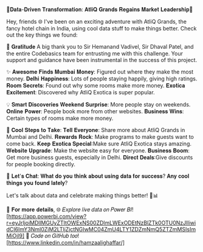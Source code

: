 🌟𝐃𝐚𝐭𝐚-𝐃𝐫𝐢𝐯𝐞𝐧 𝐓𝐫𝐚𝐧𝐬𝐟𝐨𝐫𝐦𝐚𝐭𝐢𝐨𝐧: 𝐀𝐭𝐥𝐢𝐐 𝐆𝐫𝐚𝐧𝐝𝐬 𝐑𝐞𝐠𝐚𝐢𝐧𝐬 𝐌𝐚𝐫𝐤𝐞𝐭 𝐋𝐞𝐚𝐝𝐞𝐫𝐬𝐡𝐢𝐩🚀

Hey, friends 🌐 I've been on an exciting adventure with AtliQ Grands, the fancy hotel chain in India, using cool data stuff to make things better. Check out the key things we found:

🙏 𝐆𝐫𝐚𝐭𝐢𝐭𝐮𝐝𝐞
A big thank you to Sir Hemanand Vadivel, Sir Dhaval Patel, and the entire Codebasics team for entrusting me with this challenge. Your support and guidance have been instrumental in the success of this project.

✨ 𝐀𝐰𝐞𝐬𝐨𝐦𝐞 𝐅𝐢𝐧𝐝𝐬
𝐌𝐮𝐦𝐛𝐚𝐢 𝐌𝐨𝐧𝐞𝐲: Figured out where they make the most money.
𝐃𝐞𝐥𝐡𝐢 𝐇𝐚𝐩𝐩𝐢𝐧𝐞𝐬𝐬: Lots of people staying happily, giving high ratings.
𝐑𝐨𝐨𝐦 𝐒𝐞𝐜𝐫𝐞𝐭𝐬: Found out why some rooms make more money.
𝐄𝐱𝐨𝐭𝐢𝐜𝐚 𝐄𝐱𝐜𝐢𝐭𝐞𝐦𝐞𝐧𝐭: Discovered why AtliQ Exotica is super popular.

💡 𝐒𝐦𝐚𝐫𝐭 𝐃𝐢𝐬𝐜𝐨𝐯𝐞𝐫𝐢𝐞𝐬
𝐖𝐞𝐞𝐤𝐞𝐧𝐝 𝐒𝐮𝐫𝐩𝐫𝐢𝐬𝐞: More people stay on weekends.
𝐎𝐧𝐥𝐢𝐧𝐞 𝐏𝐨𝐰𝐞𝐫: People book more from other websites.
𝐁𝐮𝐬𝐢𝐧𝐞𝐬𝐬 𝐖𝐢𝐧𝐬: Certain types of rooms make more money.

🚀 𝐂𝐨𝐨𝐥 𝐒𝐭𝐞𝐩𝐬 𝐭𝐨 𝐓𝐚𝐤𝐞:
𝐓𝐞𝐥𝐥 𝐄𝐯𝐞𝐫𝐲𝐨𝐧𝐞: Share more about AtliQ Grands in Mumbai and Delhi.
𝐑𝐞𝐰𝐚𝐫𝐝𝐬 𝐑𝐨𝐜𝐤: Make programs to make guests want to come back.
𝐊𝐞𝐞𝐩 𝐄𝐱𝐨𝐭𝐢𝐜𝐚 𝐒𝐩𝐞𝐜𝐢𝐚𝐥:Make sure AtliQ Exotica stays amazing.
𝐖𝐞𝐛𝐬𝐢𝐭𝐞 𝐔𝐩𝐠𝐫𝐚𝐝𝐞: Make the website easy for everyone.
𝐁𝐮𝐬𝐢𝐧𝐞𝐬𝐬 𝐁𝐨𝐨𝐦: Get more business guests, especially in Delhi.
𝐃𝐢𝐫𝐞𝐜𝐭 𝐃𝐞𝐚𝐥𝐬:Give discounts for people booking directly.

👥 𝐋𝐞𝐭'𝐬 𝐂𝐡𝐚𝐭:
𝐖𝐡𝐚𝐭 𝐝𝐨 𝐲𝐨𝐮 𝐭𝐡𝐢𝐧𝐤 𝐚𝐛𝐨𝐮𝐭 𝐮𝐬𝐢𝐧𝐠 𝐝𝐚𝐭𝐚 𝐟𝐨𝐫 𝐬𝐮𝐜𝐜𝐞𝐬𝐬?
𝐀𝐧𝐲 𝐜𝐨𝐨𝐥 𝐭𝐡𝐢𝐧𝐠𝐬 𝐲𝐨𝐮 𝐟𝐨𝐮𝐧𝐝 𝐥𝐚𝐭𝐞𝐥𝐲?

Let's talk about data and celebrate making things better! 🎉📊

🔗 𝐅𝐨𝐫 𝐦𝐨𝐫𝐞 𝐝𝐞𝐭𝐚𝐢𝐥𝐬,
  🌐 𝐸𝑥𝑝𝑙𝑜𝑟𝑒 𝑙𝑖𝑣𝑒 𝑑𝑎𝑡𝑎 𝑜𝑛 𝑃𝑜𝑤𝑒𝑟 𝐵𝐼! [https://app.powerbi.com/view?r=eyJrIjoiMDllMGUyZTItOWExNS00ZDlmLWExODEtNzBlZTk0OTU0NzJlIiwidCI6ImY3NmI0ZjM2LTljZjctNGIwMC04ZmU4LTY1ZDZmNmQ5ZTZmMSIsImMiOjl9]
🔗 𝐶𝑜𝑑𝑒 𝑜𝑛 𝐺𝑖𝑡𝐻𝑢𝑏 𝑡𝑜𝑜! [https://www.linkedin.com/in/hamzaalighaffar/]
